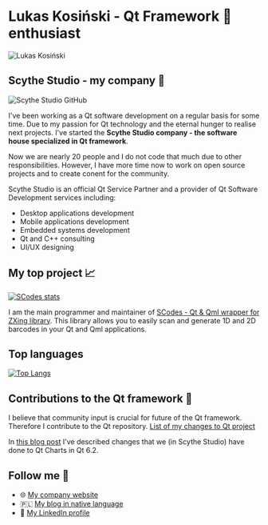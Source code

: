 # Lukas Kosiński - Qt Framework :green_heart: enthusiast
![Lukas Kosiński](assets/kosadev.jpg "Łukasz Kosiński")

## Scythe Studio - my company :office:
![Scythe Studio GitHub](assets/scythestudio-logo.png "Scythe Studio GitHub")

I've been working as a Qt software development on a regular basis for some time. 
Due to my passion for Qt technology and the eternal hunger to realise next projects. I've started the **Scythe Studio company - the software house specialized in Qt framework**.

Now we are nearly 20 people and I do not code that much due to other responsibilities. However, I have more time now to work on open source projects and to create conent for
the community.

Scythe Studio is an official Qt Service Partner and a provider of Qt Software Development services including:
- Desktop applications development
- Mobile applications development
- Embedded systems development
- Qt and C++ consulting
- UI/UX designing

## My top project :chart_with_upwards_trend:
[![SCodes stats](https://github-readme-stats.vercel.app/api/pin/?username=scytheStudio&repo=SCodes&show_owner=true&theme=dark)](https://github.com/anuraghazra/github-readme-stats)


I am the main programmer and maintainer of [SCodes - Qt & Qml wrapper for ZXing library](https://github.com/scytheStudio/SCodes).
This library allows you to easily scan and generate 1D and 2D barcodes in your Qt and Qml applications.

## Top languages
[![Top Langs](https://github-readme-stats.vercel.app/api/top-langs/?username=kosadev&theme=dark)](https://github.com/anuraghazra/github-readme-stats)

## Contributions to the Qt framework :construction_worker:
I believe that community input is crucial for future of the Qt framework. Therefore I contribute to the Qt repository.
[List of my changes to Qt project](https://codereview.qt-project.org/q/owner:lukasz%2540scythe-studio.com)

In [this blog post](https://scythe-studio.com/en/blog/qt-charts-in-qt-6-2) I've described changes that we (in Scythe Studio) have done to Qt Charts in Qt 6.2.

## Follow me 📮

- :globe_with_meridians: [My company website](https://scythe-studio.com/)
- 🇵🇱 [My blog in native language](https://binarnie.pl/)
- :necktie: [My LinkedIn profile](https://www.linkedin.com/in/lukasz-kosinski-developer/)

<!---
kosadev/kosadev is a ✨ special ✨ repository because its `README.md` (this file) appears on your GitHub profile.
You can click the Preview link to take a look at your changes.
--->
